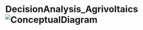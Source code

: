 # DecisionAnalysis_Agrivoltaics![ConceptualDiagram](https://user-images.githubusercontent.com/105004394/175812829-87ab8a11-3c89-4e47-93e7-ca329dd80661.png)
